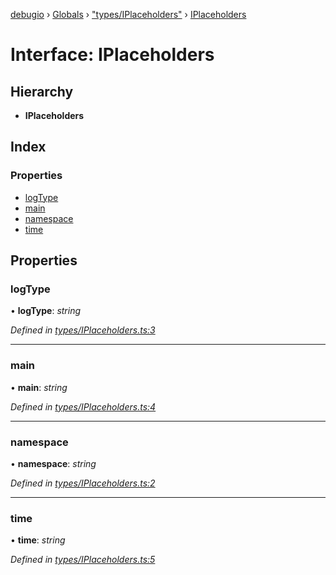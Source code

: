 [debugio](../README.md) › [Globals](../globals.md) › ["types/IPlaceholders"](../modules/_types_iplaceholders_.md) › [IPlaceholders](_types_iplaceholders_.iplaceholders.md)

# Interface: IPlaceholders

## Hierarchy

* **IPlaceholders**

## Index

### Properties

* [logType](_types_iplaceholders_.iplaceholders.md#logtype)
* [main](_types_iplaceholders_.iplaceholders.md#main)
* [namespace](_types_iplaceholders_.iplaceholders.md#namespace)
* [time](_types_iplaceholders_.iplaceholders.md#time)

## Properties

###  logType

• **logType**: *string*

*Defined in [types/IPlaceholders.ts:3](https://github.com/kislball/debugio/blob/582b93c/src/types/IPlaceholders.ts#L3)*

___

###  main

• **main**: *string*

*Defined in [types/IPlaceholders.ts:4](https://github.com/kislball/debugio/blob/582b93c/src/types/IPlaceholders.ts#L4)*

___

###  namespace

• **namespace**: *string*

*Defined in [types/IPlaceholders.ts:2](https://github.com/kislball/debugio/blob/582b93c/src/types/IPlaceholders.ts#L2)*

___

###  time

• **time**: *string*

*Defined in [types/IPlaceholders.ts:5](https://github.com/kislball/debugio/blob/582b93c/src/types/IPlaceholders.ts#L5)*

